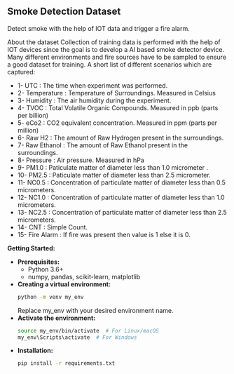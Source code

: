 ## Smoke Detection Dataset
Detect smoke with the help of IOT data and trigger a fire alarm.

About the dataset Collection of training data is performed with the help of IOT devices since the goal is to develop a AI based smoke detector device. Many different environments and fire sources have to be sampled to ensure a good dataset for training. A short list of different scenarios which are captured:

- 1- UTC : The time when experiment was performed.
- 2- Temperature : Temperature of Surroundings. Measured in Celsius
- 3- Humidity : The air humidity during the experiment.
- 4- TVOC : Total Volatile Organic Compounds. Measured in ppb (parts per billion)
- 5- eCo2 : CO2 equivalent concentration. Measured in ppm (parts per million)
- 6- Raw H2 : The amount of Raw Hydrogen present in the surroundings.
- 7- Raw Ethanol : The amount of Raw Ethanol present in the surroundings.
- 8- Pressure : Air pressure. Measured in hPa
- 9- PM1.0 : Paticulate matter of diameter less than 1.0 micrometer .
- 10- PM2.5 : Paticulate matter of diameter less than 2.5 micrometer.
- 11- NC0.5 : Concentration of particulate matter of diameter less than 0.5 micrometers.
- 12- NC1.0 : Concentration of particulate matter of diameter less than 1.0 micrometers.
- 13- NC2.5 : Concentration of particulate matter of diameter less than 2.5 micrometers.
- 14- CNT : Simple Count.
- 15- Fire Alarm : If fire was present then value is 1 else it is 0.

**Getting Started:**
* **Prerequisites:**
  * Python 3.6+
  * numpy, pandas, scikit-learn, matplotlib
* **Creating a virtual environment:**
  ```bash
  python -m venv my_env
  ```
  Replace my_env with your desired environment name.
* **Activate the environment:**
  ```bash
  source my_env/bin/activate  # For Linux/macOS
  my_env\Scripts\activate  # For Windows
  ```
* **Installation:**
  ```bash
  pip install -r requirements.txt
  ```
  
